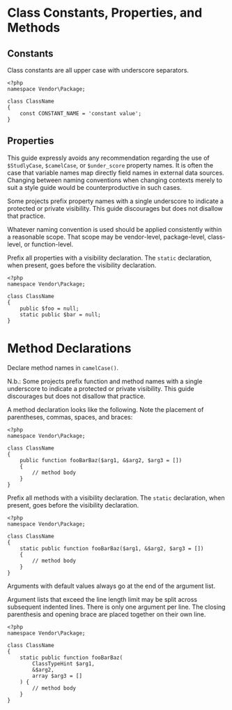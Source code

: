 Class Constants, Properties, and Methods
========================================

Constants
---------

Class constants are all upper case with underscore separators.

    <?php
    namespace Vendor\Package;

    class ClassName
    {
        const CONSTANT_NAME = 'constant value';
    }


Properties
----------

This guide expressly avoids any recommendation regarding the use of
`$StudlyCase`, `$camelCase`, or `$under_score` property names. It
is often the case that variable names map directly field names in external
data sources. Changing between naming conventions when changing contexts
merely to suit a style guide would be counterproductive in such cases.

Some projects prefix property names with a single underscore to indicate a
protected or private visibility. This guide discourages but does not disallow
that practice.

Whatever naming convention is used should be applied consistently within a
reasonable scope. That scope may be vendor-level, package-level, class-level,
or function-level.

Prefix all properties with a visibility declaration. The `static` declaration,
when present, goes before the visibility declaration.

    <?php
    namespace Vendor\Package;
    
    class ClassName
    {
        public $foo = null;
        static public $bar = null;
    }


Method Declarations
===================

Declare method names in `camelCase()`.

N.b.: Some projects prefix function and method names with a single underscore
to indicate a protected or private visibility. This guide discourages but does
not disallow that practice.

A method declaration looks like the following. Note the placement of
parentheses, commas, spaces, and braces:

    <?php
    namespace Vendor\Package;
    
    class ClassName
    {
        public function fooBarBaz($arg1, &$arg2, $arg3 = [])
        {
            // method body
        }
    }
    
Prefix all methods with a visibility declaration. The `static` declaration,
when present, goes before the visibility declaration.

    <?php
    namespace Vendor\Package;
    
    class ClassName
    {
        static public function fooBarBaz($arg1, &$arg2, $arg3 = [])
        {
            // method body
        }
    }

Arguments with default values always go at the end of the argument list.

Argument lists that exceed the line length limit may be split across
subsequent indented lines. There is only one argument per line. The closing
parenthesis and opening brace are placed together on their own line.

    <?php
    namespace Vendor\Package;
    
    class ClassName
    {
        static public function fooBarBaz(
            ClassTypeHint $arg1,
            &$arg2,
            array $arg3 = []
        ) {
            // method body
        }
    }
